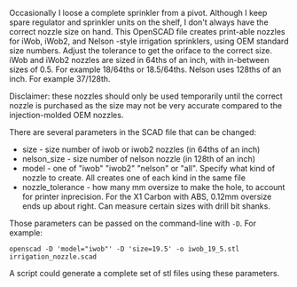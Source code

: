 Occasionally I loose a complete sprinkler from a pivot.  Although I keep spare regulator and sprinkler units on the shelf, I don't always have the correct nozzle size on hand. This OpenSCAD file creates print-able nozzles for iWob, iWob2, and Nelson -style irrigation sprinklers, using OEM standard size numbers.  Adjust the tolerance to get the oriface to the correct size. iWob and iWob2 nozzles are sized in 64ths of an inch, with in-between sizes of 0.5.  For example 18/64ths or 18.5/64ths.  Nelson uses 128ths of an inch.  For example 37/128th.

Disclaimer: these nozzles should only be used temporarily until the correct nozzle is purchased as the size may not be very accurate compared to the injection-molded OEM nozzles.

There are several parameters in the SCAD file that can be changed:

- size - size number of iwob or iwob2 nozzles (in 64ths of an inch)
- nelson_size - size number of nelson nozzle (in 128th of an inch)
- model - one of "iwob" "iwob2" "nelson" or "all".  Specify what kind of nozzle to create.  All creates one of each kind in the same file
- nozzle_tolerance - how many mm oversize to make the hole, to account for printer inprecision.  For the X1 Carbon with ABS, 0.12mm oversize ends up about right.  Can measure certain sizes with drill bit shanks.

Those parameters can be passed on the command-line with `-D`.  For example:

```
openscad -D 'model="iwob"' -D 'size=19.5' -o iwob_19_5.stl irrigation_nozzle.scad
```

A script could generate a complete set of stl files using these parameters.
